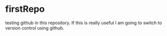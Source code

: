 # firstRepo
testing github in this repository.
If this is really useful I am going to switch to version control using github.
